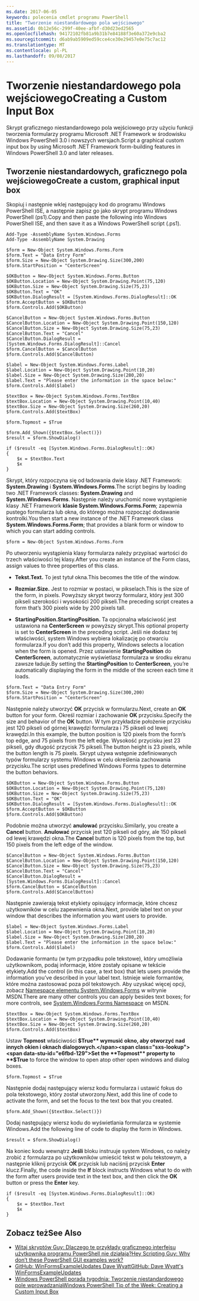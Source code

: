 ```yaml
---
ms.date: 2017-06-05
keywords: polecenia cmdlet programu PowerShell
title: "Tworzenie niestandardowego pola wejściowego"
ms.assetid: 0b12e56c-299f-40ee-afbf-d30d23ed2565
ms.openlocfilehash: 94172102fb81a9b31b7e84188f3e60a372e9cba2
ms.sourcegitcommit: d6ab9ab5909ed59cce4ce30e29457e0e75c7ac12
ms.translationtype: MT
ms.contentlocale: pl-PL
ms.lasthandoff: 09/08/2017
---
```

# <a name="creating-a-custom-input-box"></a><span data-ttu-id="e6fbd-103">Tworzenie niestandardowego pola wejściowego</span><span class="sxs-lookup"><span data-stu-id="e6fbd-103">Creating a Custom Input Box</span></span>
<span data-ttu-id="e6fbd-104">Skrypt graficznego niestandardowego pola wejściowego przy użyciu funkcji tworzenia formularzy programu Microsoft .NET Framework w środowisku Windows PowerShell 3.0 i nowszych wersjach.</span><span class="sxs-lookup"><span data-stu-id="e6fbd-104">Script a graphical custom input box by using Microsoft .NET Framework form-building features in Windows PowerShell 3.0 and later releases.</span></span>

## <a name="create-a-custom-graphical-input-box"></a><span data-ttu-id="e6fbd-105">Tworzenie niestandardowych, graficznego pola wejściowego</span><span class="sxs-lookup"><span data-stu-id="e6fbd-105">Create a custom, graphical input box</span></span>
<span data-ttu-id="e6fbd-106">Skopiuj i następnie wklej następujący kod do programu Windows PowerShell ISE, a następnie zapisz go jako skrypt programu Windows PowerShell (ps1).</span><span class="sxs-lookup"><span data-stu-id="e6fbd-106">Copy and then paste the following into Windows PowerShell ISE, and then save it as a Windows PowerShell script (.ps1).</span></span>

```
Add-Type -AssemblyName System.Windows.Forms
Add-Type -AssemblyName System.Drawing

$form = New-Object System.Windows.Forms.Form 
$form.Text = "Data Entry Form"
$form.Size = New-Object System.Drawing.Size(300,200) 
$form.StartPosition = "CenterScreen"

$OKButton = New-Object System.Windows.Forms.Button
$OKButton.Location = New-Object System.Drawing.Point(75,120)
$OKButton.Size = New-Object System.Drawing.Size(75,23)
$OKButton.Text = "OK"
$OKButton.DialogResult = [System.Windows.Forms.DialogResult]::OK
$form.AcceptButton = $OKButton
$form.Controls.Add($OKButton)

$CancelButton = New-Object System.Windows.Forms.Button
$CancelButton.Location = New-Object System.Drawing.Point(150,120)
$CancelButton.Size = New-Object System.Drawing.Size(75,23)
$CancelButton.Text = "Cancel"
$CancelButton.DialogResult = [System.Windows.Forms.DialogResult]::Cancel
$form.CancelButton = $CancelButton
$form.Controls.Add($CancelButton)

$label = New-Object System.Windows.Forms.Label
$label.Location = New-Object System.Drawing.Point(10,20) 
$label.Size = New-Object System.Drawing.Size(280,20) 
$label.Text = "Please enter the information in the space below:"
$form.Controls.Add($label) 

$textBox = New-Object System.Windows.Forms.TextBox 
$textBox.Location = New-Object System.Drawing.Point(10,40) 
$textBox.Size = New-Object System.Drawing.Size(260,20) 
$form.Controls.Add($textBox) 

$form.Topmost = $True

$form.Add_Shown({$textBox.Select()})
$result = $form.ShowDialog()

if ($result -eq [System.Windows.Forms.DialogResult]::OK)
{
    $x = $textBox.Text
    $x
}
```

<span data-ttu-id="e6fbd-107">Skrypt, który rozpoczyna się od ładowania dwie klasy .NET Framework: **System.Drawing** i **System.Windows.Forms**.</span><span class="sxs-lookup"><span data-stu-id="e6fbd-107">The script begins by loading two .NET Framework classes: **System.Drawing** and **System.Windows.Forms**.</span></span> <span data-ttu-id="e6fbd-108">Następnie należy uruchomić nowe wystąpienie klasy .NET Framework **klasie System.Windows.Forms.Form**; zapewnia pustego formularza lub okna, do którego można rozpocząć dodawanie kontrolki.</span><span class="sxs-lookup"><span data-stu-id="e6fbd-108">You then start a new instance of the .NET Framework class **System.Windows.Forms.Form**; that provides a blank form or window to which you can start adding controls.</span></span>

```
$form = New-Object System.Windows.Forms.Form
```

<span data-ttu-id="e6fbd-109">Po utworzeniu wystąpienia klasy formularza należy przypisać wartości do trzech właściwości tej klasy.</span><span class="sxs-lookup"><span data-stu-id="e6fbd-109">After you create an instance of the Form class, assign values to three properties of this class.</span></span>

- <span data-ttu-id="e6fbd-110">**Tekst.**</span><span class="sxs-lookup"><span data-stu-id="e6fbd-110">**Text.**</span></span> <span data-ttu-id="e6fbd-111">To jest tytuł okna.</span><span class="sxs-lookup"><span data-stu-id="e6fbd-111">This becomes the title of the window.</span></span>

- <span data-ttu-id="e6fbd-112">**Rozmiar.**</span><span class="sxs-lookup"><span data-stu-id="e6fbd-112">**Size.**</span></span> <span data-ttu-id="e6fbd-113">Jest to rozmiar w postaci, w pikselach.</span><span class="sxs-lookup"><span data-stu-id="e6fbd-113">This is the size of the form, in pixels.</span></span> <span data-ttu-id="e6fbd-114">Powyższy skrypt tworzy formularz, który jest 300 pikseli szerokości i wysokości 200 pikseli.</span><span class="sxs-lookup"><span data-stu-id="e6fbd-114">The preceding script creates a form that’s 300 pixels wide by 200 pixels tall.</span></span>

- <span data-ttu-id="e6fbd-115">**StartingPosition.**</span><span class="sxs-lookup"><span data-stu-id="e6fbd-115">**StartingPosition.**</span></span> <span data-ttu-id="e6fbd-116">Ta opcjonalna właściwość jest ustawiona na **CenterScreen** w powyższy skrypt.</span><span class="sxs-lookup"><span data-stu-id="e6fbd-116">This optional property is set to **CenterScreen** in the preceding script.</span></span> <span data-ttu-id="e6fbd-117">Jeśli nie dodasz tej właściwości, system Windows wybiera lokalizację po otwarciu formularza.</span><span class="sxs-lookup"><span data-stu-id="e6fbd-117">If you don’t add this property, Windows selects a location when the form is opened.</span></span> <span data-ttu-id="e6fbd-118">Przez ustawienie **StartingPosition** do **CenterScreen**, automatycznie wyświetlasz formularza w środku ekranu zawsze ładuje.</span><span class="sxs-lookup"><span data-stu-id="e6fbd-118">By setting the **StartingPosition** to **CenterScreen**, you’re automatically displaying the form in the middle of the screen each time it loads.</span></span>

```
$form.Text = "Data Entry Form"
$form.Size = New-Object System.Drawing.Size(300,200) 
$form.StartPosition = "CenterScreen"
```

<span data-ttu-id="e6fbd-119">Następnie należy utworzyć **OK** przycisk w formularzu.</span><span class="sxs-lookup"><span data-stu-id="e6fbd-119">Next, create an **OK** button for your form.</span></span> <span data-ttu-id="e6fbd-120">Określ rozmiar i zachowanie **OK** przycisku.</span><span class="sxs-lookup"><span data-stu-id="e6fbd-120">Specify the size and behavior of the **OK** button.</span></span> <span data-ttu-id="e6fbd-121">W tym przykładzie położenie przycisku jest 120 pikseli od górnej krawędzi formularza i 75 pikseli od lewej krawędzi.</span><span class="sxs-lookup"><span data-stu-id="e6fbd-121">In this example, the button position is 120 pixels from the form’s top edge, and 75 pixels from the left edge.</span></span> <span data-ttu-id="e6fbd-122">Wysokość przycisku jest 23 pikseli, gdy długość przycisk 75 pikseli.</span><span class="sxs-lookup"><span data-stu-id="e6fbd-122">The button height is 23 pixels, while the button length is 75 pixels.</span></span> <span data-ttu-id="e6fbd-123">Skrypt używa wstępnie zdefiniowanych typów formularzy systemu Windows w celu określenia zachowania przycisku.</span><span class="sxs-lookup"><span data-stu-id="e6fbd-123">The script uses predefined Windows Forms types to determine the button behaviors.</span></span>

```
$OKButton = New-Object System.Windows.Forms.Button
$OKButton.Location = New-Object System.Drawing.Point(75,120)
$OKButton.Size = New-Object System.Drawing.Size(75,23)
$OKButton.Text = "OK"
$OKButton.DialogResult = [System.Windows.Forms.DialogResult]::OK
$form.AcceptButton = $OKButton
$form.Controls.Add($OKButton)
```

<span data-ttu-id="e6fbd-124">Podobnie można utworzyć **anulować** przycisku.</span><span class="sxs-lookup"><span data-stu-id="e6fbd-124">Similarly, you create a **Cancel** button.</span></span> <span data-ttu-id="e6fbd-125">**Anulować** przycisk jest 120 pikseli od góry, ale 150 pikseli od lewej krawędzi okna.</span><span class="sxs-lookup"><span data-stu-id="e6fbd-125">The **Cancel** button is 120 pixels from the top, but 150 pixels from the left edge of the window.</span></span>

```
$CancelButton = New-Object System.Windows.Forms.Button
$CancelButton.Location = New-Object System.Drawing.Point(150,120)
$CancelButton.Size = New-Object System.Drawing.Size(75,23)
$CancelButton.Text = "Cancel"
$CancelButton.DialogResult = [System.Windows.Forms.DialogResult]::Cancel
$form.CancelButton = $CancelButton
$form.Controls.Add($CancelButton)
```

<span data-ttu-id="e6fbd-126">Następnie zawierają tekst etykiety opisujący informacje, które chcesz użytkowników w celu zapewnienia okna.</span><span class="sxs-lookup"><span data-stu-id="e6fbd-126">Next, provide label text on your window that describes the information you want users to provide.</span></span>

```
$label = New-Object System.Windows.Forms.Label
$label.Location = New-Object System.Drawing.Point(10,20) 
$label.Size = New-Object System.Drawing.Size(280,20) 
$label.Text = "Please enter the information in the space below:"
$form.Controls.Add($label)
```

<span data-ttu-id="e6fbd-127">Dodawanie formantu (w tym przypadku pole tekstowe), który umożliwia użytkownikom, podaj informacje, które zostały opisane w tekście etykiety.</span><span class="sxs-lookup"><span data-stu-id="e6fbd-127">Add the control (in this case, a text box) that lets users provide the information you’ve described in your label text.</span></span> <span data-ttu-id="e6fbd-128">Istnieje wiele formantów, które można zastosować poza pól tekstowych. Aby uzyskać więcej opcji, zobacz [Namespace elementu System.Windows.Forms](http://msdn.microsoft.com/library/k50ex0x9(v=vs.110).aspx) w witrynie MSDN.</span><span class="sxs-lookup"><span data-stu-id="e6fbd-128">There are many other controls you can apply besides text boxes; for more controls, see [System.Windows.Forms Namespace](http://msdn.microsoft.com/library/k50ex0x9(v=vs.110).aspx) on MSDN.</span></span>

```
$textBox = New-Object System.Windows.Forms.TextBox 
$textBox.Location = New-Object System.Drawing.Point(10,40) 
$textBox.Size = New-Object System.Drawing.Size(260,20) 
$form.Controls.Add($textBox)
```

<span data-ttu-id="e6fbd-129">Ustaw **Topmost** właściwości **$True** wymusić okno, aby otworzyć nad innych okien i oknach dialogowych.</span><span class="sxs-lookup"><span data-stu-id="e6fbd-129">Set the **Topmost** property to **$True** to force the window to open atop other open windows and dialog boxes.</span></span>

```
$form.Topmost = $True
```

<span data-ttu-id="e6fbd-130">Następnie dodaj następujący wiersz kodu formularza i ustawić fokus do pola tekstowego, który został utworzony.</span><span class="sxs-lookup"><span data-stu-id="e6fbd-130">Next, add this line of code to activate the form, and set the focus to the text box that you created.</span></span>

```
$form.Add_Shown({$textBox.Select()})
```

<span data-ttu-id="e6fbd-131">Dodaj następujący wiersz kodu do wyświetlania formularza w systemie Windows.</span><span class="sxs-lookup"><span data-stu-id="e6fbd-131">Add the following line of code to display the form in Windows.</span></span>

```
$result = $form.ShowDialog()
```

<span data-ttu-id="e6fbd-132">Na koniec kodu wewnątrz **Jeśli** bloku instruuje system Windows, co należy zrobić z formularza po użytkowników umieścić tekst w polu tekstowym, a następnie kliknij przycisk **OK** przycisk lub naciśnij przycisk **Enter** klucz.</span><span class="sxs-lookup"><span data-stu-id="e6fbd-132">Finally, the code inside the **If** block instructs Windows what to do with the form after users provide text in the text box, and then click the **OK** button or press the **Enter** key.</span></span>

```
if ($result -eq [System.Windows.Forms.DialogResult]::OK)
{
    $x = $textBox.Text
    $x
}
```

## <a name="see-also"></a><span data-ttu-id="e6fbd-133">Zobacz też</span><span class="sxs-lookup"><span data-stu-id="e6fbd-133">See Also</span></span>
- [<span data-ttu-id="e6fbd-134">Witaj skryptów Guy: Dlaczego te przykłady graficznego interfejsu użytkownika programu PowerShell nie działają?</span><span class="sxs-lookup"><span data-stu-id="e6fbd-134">Hey Scripting Guy:  Why don’t these PowerShell GUI examples work?</span></span>](http://go.microsoft.com/fwlink/?LinkId=506644)
- [<span data-ttu-id="e6fbd-135">GitHub: WinFormsExampleUpdates Dave Wyatt</span><span class="sxs-lookup"><span data-stu-id="e6fbd-135">GitHub: Dave Wyatt's WinFormsExampleUpdates</span></span>](https://github.com/dlwyatt/WinFormsExampleUpdates)
- [<span data-ttu-id="e6fbd-136">Windows PowerShell porada tygodnia: Tworzenie niestandardowego pole wprowadzania</span><span class="sxs-lookup"><span data-stu-id="e6fbd-136">Windows PowerShell Tip of the Week:  Creating a Custom Input Box</span></span>](http://technet.microsoft.com/library/ff730941.aspx)

